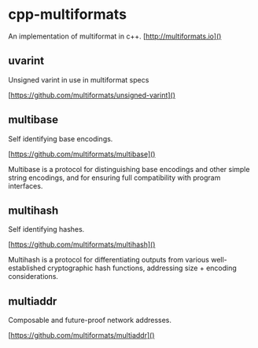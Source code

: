 # cpp-multiformats
An implementation of multiformat in c++. [http://multiformats.io]()

## uvarint
Unsigned varint in use in multiformat specs

[https://github.com/multiformats/unsigned-varint]()

## multibase
Self identifying base encodings.

[https://github.com/multiformats/multibase]()

Multibase is a protocol for distinguishing base encodings and other simple string encodings, and for ensuring full compatibility with program interfaces. 

## multihash
Self identifying hashes.

[https://github.com/multiformats/multihash]()

Multihash is a protocol for differentiating outputs from various well-established cryptographic hash functions, addressing size + encoding considerations.

## multiaddr
Composable and future-proof network addresses.

[https://github.com/multiformats/multiaddr]()